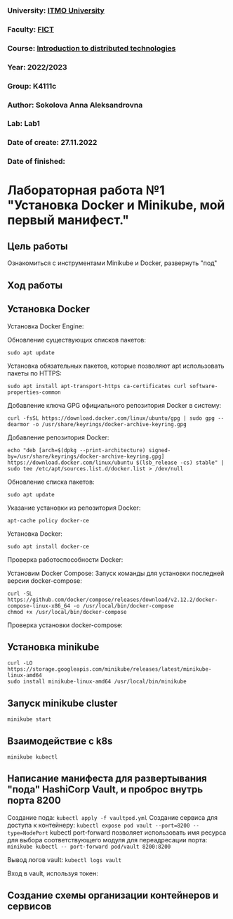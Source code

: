 ### University: [ITMO University](https://itmo.ru/ru/)
### Faculty: [FICT](https://fict.itmo.ru)
### Course: [Introduction to distributed technologies](https://github.com/itmo-ict-faculty/introduction-to-distributed-technologies)
### Year: 2022/2023
### Group: K4111c
### Author: Sokolova Anna Aleksandrovna
### Lab: Lab1
### Date of create: 27.11.2022
### Date of finished: 

# Лабораторная работа №1 "Установка Docker и Minikube, мой первый манифест."
## Цель работы
Ознакомиться с инструментами Minikube и Docker, развернуть "под"
## Ход работы
## Установка Docker
Установка Docker Engine:

Обновление существующих списков пакетов:

`sudo apt update`

Установка обязательных пакетов, которые позволяют apt использовать пакеты по HTTPS:

`sudo apt install apt-transport-https ca-certificates curl software-properties-common`

Добавление ключа GPG официального репозитория Docker в систему:

`curl -fsSL https://download.docker.com/linux/ubuntu/gpg | sudo gpg --dearmor -o /usr/share/keyrings/docker-archive-keyring.gpg`

Добавление репозитория Docker:

`echo "deb [arch=$(dpkg --print-architecture) signed-by=/usr/share/keyrings/docker-archive-keyring.gpg] https://download.docker.com/linux/ubuntu $(lsb_release -cs) stable" | sudo tee /etc/apt/sources.list.d/docker.list > /dev/null`

Обновление списка пакетов:

`sudo apt update`

Указание установки из репозитория Docker:

`apt-cache policy docker-ce`

Установка Docker:

`sudo apt install docker-ce`

Проверка работоспособности Docker:

Установим Docker Compose:
Запуск команды для установки последней версии docker-compose:
```
curl -SL https://github.com/docker/compose/releases/download/v2.12.2/docker-compose-linux-x86_64 -o /usr/local/bin/docker-compose
chmod +x /usr/local/bin/docker-compose
```
Проверка установки docker-compose:

## Установка  minikube 
```
curl -LO https://storage.googleapis.com/minikube/releases/latest/minikube-linux-amd64
sudo install minikube-linux-amd64 /usr/local/bin/minikube
```

## Запуск minikube cluster
`minikube start`

## Взаимодействие с k8s
`minikube kubectl`

## Написание манифеста для развертывания "пода" HashiCorp Vault, и проброс внутрь порта 8200

Создание пода:
`kubectl apply -f vaultpod.yml`
Создание сервиса для доступа к контейнеру:
`kubectl expose pod vault --port=8200 --type=NodePort`
kubectl port-forward позволяет использовать имя ресурса для выбора соответствующего модуля для переадресации порта:
`minikube kubectl -- port-forward pod/vault 8200:8200`

Вывод логов vault:
`kubectl logs vault`

Вход в vault, используя токен:

## Создание схемы организации контейнеров и сервисов




